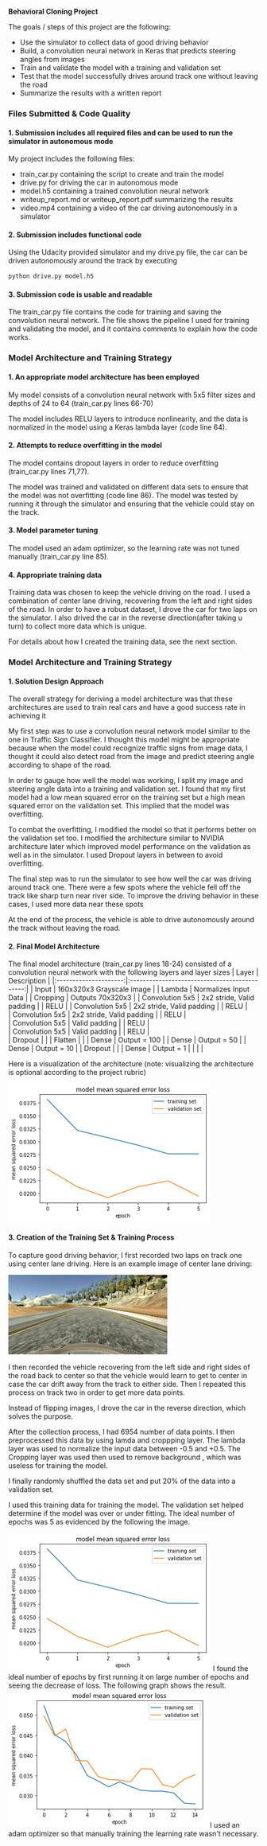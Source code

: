 **Behavioral Cloning Project**

The goals / steps of this project are the following:
* Use the simulator to collect data of good driving behavior
* Build, a convolution neural network in Keras that predicts steering angles from images
* Train and validate the model with a training and validation set
* Test that the model successfully drives around track one without leaving the road
* Summarize the results with a written report


[//]: # (Image References)

[image1]: ./examples/5epochs.png "Model Visualization"
[image2]: ./examples/15epochs.png "Model Visualization"
[image3]: ./examples/left.jpg "Recovery Image"
[image4]: ./examples/center.jpg "Recovery Image"
[image5]: ./examples/right.jpg "Recovery Image"
[image6]: ./examples/model.jpg "Recovery Image"


### Files Submitted & Code Quality

#### 1. Submission includes all required files and can be used to run the simulator in autonomous mode

My project includes the following files:
* train_car.py containing the script to create and train the model
* drive.py for driving the car in autonomous mode
* model.h5 containing a trained convolution neural network 
* writeup_report.md or writeup_report.pdf summarizing the results
* video.mp4 containing a video of the car driving autonomously in a simulator

#### 2. Submission includes functional code
Using the Udacity provided simulator and my drive.py file, the car can be driven autonomously around the track by executing 
```sh
python drive.py model.h5
```

#### 3. Submission code is usable and readable

The train_car.py file contains the code for training and saving the convolution neural network. The file shows the pipeline I used for training and validating the model, and it contains comments to explain how the code works.

### Model Architecture and Training Strategy

#### 1. An appropriate model architecture has been employed

My model consists of a convolution neural network with 5x5 filter sizes and depths of 24 to 64 (train_car.py lines 66-70) 

The model includes RELU layers to introduce nonlinearity, and the data is normalized in the model using a Keras lambda layer (code line 64). 

#### 2. Attempts to reduce overfitting in the model

The model contains dropout layers in order to reduce overfitting (train_car.py lines 71,77). 

The model was trained and validated on different data sets to ensure that the model was not overfitting (code line 86). The model was tested by running it through the simulator and ensuring that the vehicle could stay on the track.

#### 3. Model parameter tuning

The model used an adam optimizer, so the learning rate was not tuned manually (train_car.py line 85).

#### 4. Appropriate training data

Training data was chosen to keep the vehicle driving on the road. I used a combination of center lane driving, recovering from the left and right sides of the road. In order to have a robust dataset, I drove the car for two laps on the simulator. I also drived the car in the reverse direction(after taking u turn) to collect more data which is unique.

For details about how I created the training data, see the next section. 

### Model Architecture and Training Strategy

#### 1. Solution Design Approach

The overall strategy for deriving a model architecture was that these architectures are used to train real cars and have a good success rate in achieving it

My first step was to use a convolution neural network model similar to the one in Traffic Sign Classifier. I thought this model might be appropriate because when the model could recognize traffic signs from image data, I thought it could also detect road from the image and predict steering angle according to shape of the road.

In order to gauge how well the model was working, I split my image and steering angle data into a training and validation set. I found that my first model had a low mean squared error on the training set but a high mean squared error on the validation set. This implied that the model was overfitting. 

To combat the overfitting, I modified the model so that it performs better on the validation set too. I modified the architecture similar to NVIDIA architecture later which improved model performance on the validation as well as in the simulator. I used Dropout layers in between to avoid overfitting.

The final step was to run the simulator to see how well the car was driving around track one. There were a few spots where the vehicle fell off the track like sharp turn near river side. To improve the driving behavior in these cases, I used more data near these spots

At the end of the process, the vehicle is able to drive autonomously around the track without leaving the road.

#### 2. Final Model Architecture

The final model architecture (train_car.py lines 18-24) consisted of a convolution neural network with the following layers and layer sizes 
| Layer         		|     Description	        					| 
|:---------------------:|:---------------------------------------------:| 
| Input         		| 160x320x3 Grayscale image   							| 
| Lambda     	| Normalizes Input Data	|
| Cropping					|	Outputs 70x320x3									|
| Convolution 5x5     	| 2x2 stride, Valid padding	|
| RELU					|
| Convolution 5x5     	| 2x2 stride, Valid padding	|
| RELU					|	
| Convolution 5x5     	| 2x2 stride, Valid padding	|
| RELU					|	
| Convolution 5x5     	| Valid padding	|
| RELU					|	
| Convolution 5x5     	| Valid padding	|
| RELU					|	
| Dropout     	|	|
| Flatten  | |
| Dense		| Output = 100        									|
| Dense		| Output = 50       									|
| Dense		| Output = 10         									|
| Dropout     	|	|
| Dense			|  Output = 1       									|
|						|												|
 

Here is a visualization of the architecture (note: visualizing the architecture is optional according to the project rubric)

![alt text][image1]

#### 3. Creation of the Training Set & Training Process

To capture good driving behavior, I first recorded two laps on track one using center lane driving. Here is an example image of center lane driving:

![alt text][image4]

I then recorded the vehicle recovering from the left side and right sides of the road back to center so that the vehicle would learn to get to center in case the car drift away from the track to either side. Then I repeated this process on track two in order to get more data points.

Instead of flipping images, I drove the car in the reverse direction, which solves the purpose.

After the collection process, I had 6954 number of data points. I then preprocessed this data by using lamda and croppping layer. The lambda layer was used to normalize the input data between -0.5 and +0.5. The Cropping layer was used then used to remove background , which was useless for training the model.


I finally randomly shuffled the data set and put 20% of the data into a validation set. 

I used this training data for training the model. The validation set helped determine if the model was over or under fitting. The ideal number of epochs was 5 as evidenced by the following the image.

![alt text][image1]
I found the ideal number of epochs by first running it on large number of epochs and seeing the decrease of loss. The following graph shows the result.
![alt text][image2]
I used an adam optimizer so that manually training the learning rate wasn't necessary.
